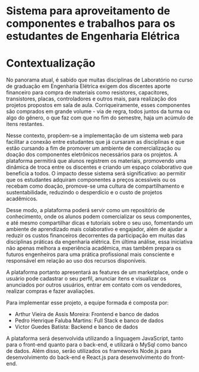 # Sistema para aproveitamento de componentes e trabalhos para os estudantes de Engenharia Elétrica
# Contextualização
No panorama atual, é sabido que muitas disciplinas de Laboratório no curso de graduação em Engenharia Elétrica exigem dos discentes aporte financeiro para compra de materiais como resistores, capacitores, transistores, placas, controladores e outros mais, para realização dos projetos propostos em sala de aula. Corriqueiramente, esses componentes são comprados em grande volume - via de regra, todos juntos da turma ou algo do gênero, o que faz com que no fim do semestre, haja um acúmulo de itens restantes. 

Nesse contexto, propõem-se a implementação de um sistema web para facilitar a conexão entre estudantes que já cursaram as disciplinas e que estão cursando a fim de promover um ambiente de comercialização ou doação dos componentes eletrônicos necessários para os projetos. A plataforma permitirá que alunos registrem os materiais, promovendo uma dinâmica de troca entre os discentes e criando um espaço colaborativo que beneficia a todos. O impacto desse sistema será significativo: ao permitir que os estudantes adquiram componentes a preços acessíveis ou os recebam como doação, promove-se uma cultura de compartilhamento e sustentabilidade, reduzindo o desperdício e o custo de projetos acadêmicos. 

Desse modo, a plataforma poderá servir como um repositório de conhecimento, onde os alunos podem comercializar os seus componentes, e até mesmo compartilhar dicas e tutoriais sobre o seu uso, fomentando um ambiente de aprendizado mais colaborativo e engajador, além de ajudar a reduzir os custos financeiros decorrentes da participação em muitas das disciplinas práticas da engenharia elétrica. Em última análise, essa iniciativa não apenas melhora a experiência acadêmica, mas também prepara os futuros engenheiros para uma prática profissional mais consciente e responsável em relação ao uso dos recursos disponíveis.

A plataforma portanto apresentará as features de um marketplace, onde o usuário pode cadastrar o seu perfil, anunciar itens e visualizar os anunciados por outros usuários, entrar em contato com os vendedores, realizar compras e fazer avaliações.

Para implementar esse projeto, a equipe formada é composta por: 
 * Arthur Vieira de Assis Moreira: Frontend e banco de dados
 * Pedro Henrique Faluba Martins: Full Stack e banco de dados
 * Victor Guedes Batista: Backend e banco de dados

A plataforma será desenvolvida utilizando a linguagem JavaScript, tanto para o front-end quanto para o back-end, e utilizará o MySql como banco de dados. Além disso, serão utilizados os frameworks Node.js para desenvolvimento do back-end e React.js para desenvolvimento do front-end.
